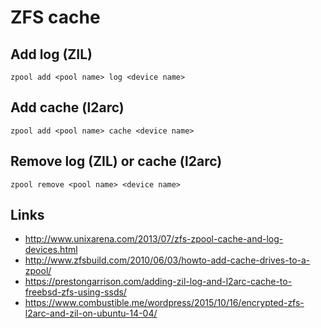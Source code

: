 # ZFS cache

## Add log (ZIL)

```
zpool add <pool name> log <device name>
```

## Add cache (l2arc)

```
zpool add <pool name> cache <device name>
```

## Remove log (ZIL) or cache (l2arc)

```
zpool remove <pool name> <device name>
```

## Links

* http://www.unixarena.com/2013/07/zfs-zpool-cache-and-log-devices.html
* http://www.zfsbuild.com/2010/06/03/howto-add-cache-drives-to-a-zpool/ 
* https://prestongarrison.com/adding-zil-log-and-l2arc-cache-to-freebsd-zfs-using-ssds/
* https://www.combustible.me/wordpress/2015/10/16/encrypted-zfs-l2arc-and-zil-on-ubuntu-14-04/

